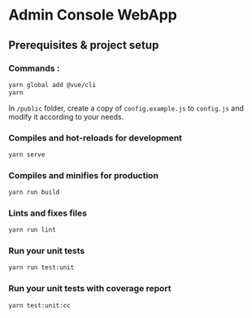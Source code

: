 # Admin Console WebApp

## Prerequisites & project setup

### Commands :
```bash
yarn global add @vue/cli
yarn
```

In `/public` folder, create a copy of `config.example.js` to `config.js` and modify it according to your needs.

### Compiles and hot-reloads for development

```bash
yarn serve
```

### Compiles and minifies for production
```bash
yarn run build
```

### Lints and fixes files
```bash
yarn run lint
```

### Run your unit tests
```bash
yarn run test:unit
```

### Run your unit tests with coverage report
```bash
yarn test:unit:cc
```
